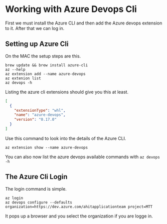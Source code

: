 
# Working with Azure Devops Cli

First we must install the Azure CLI and then add the Azure devops extension to it. After that we can log in.

## Setting up Azure Cli

On the MAC the setup steps are this.

```
brew update && brew install azure-cli
az --help
az extension add --name azure-devops
az extenion list
az devops -h
```

Listing the azure cli extensions should give you this at least.

``` json
[
  {
    "extensionType": "whl",
    "name": "azure-devops",
    "version": "0.17.0"
  }
]
```

Use this command to look into the details of the Azure CLI.

```
az extension show --name azure-devops
```

You can also now list the azure devops available commands with `az devops -h`

## The Azure Cli Login

The login command is simple.

```
az login
az devops configure --defaults organization=https://dev.azure.com/ahitapplicationteam project=MTT
```

It pops up a browser and you select the organization if you are logge in.


